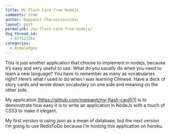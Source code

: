 ```yaml
---
title: My Flash Card from NodeJs.
comments: true
author: Noppanit Charassinvichai
layout: post
permalink: /my-flash-card-from-nodejs/
dsq_thread_id:
  - 677527261
categories:
  - Knowledges
---
```

This is just another application that choose to implement in nodejs, because it&#8217;s easy and very useful to use. What do you usually do when you need to learn a new language? You have to remember as many as vocabularies right? Here&#8217;s what I used to do when I was learning Chinese. Have a deck of story cards and wrote down vocabulary on one side and meaning on the other side. 

My application [https://github.com/noppanit/my-flash-card][1] is to demonstrate how easy it is to write an application in NodeJs with a touch of CSS3 to make it elegant. 

My first version is using json as a mean of database, but the next version I&#8217;m going to use RedisToGo because I&#8217;m hosting this application on heroku.

 [1]: https://github.com/noppanit/my-flash-card "MY Flash Card"